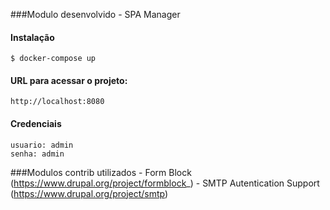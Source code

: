 ###Modulo desenvolvido
    - SPA Manager
#### Instalação
    $ docker-compose up
#### URL para acessar o projeto:
    http://localhost:8080
#### Credenciais
    usuario: admin
    senha: admin
###Modulos contrib utilizados
    - Form Block (https://www.drupal.org/project/formblock_)
    - SMTP Autentication Support (https://www.drupal.org/project/smtp)

